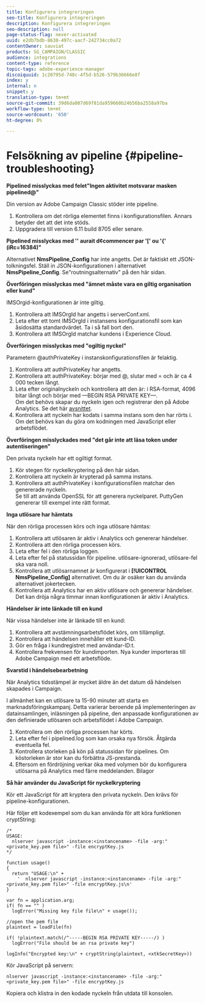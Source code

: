 ```yaml
---
title: Konfigurera integreringen
seo-title: Konfigurera integreringen
description: Konfigurera integreringen
seo-description: null
page-status-flag: never-activated
uuid: e2db7bdb-8630-497c-aacf-242734cc0a72
contentOwner: sauviat
products: SG_CAMPAIGN/CLASSIC
audience: integrations
content-type: reference
topic-tags: adobe-experience-manager
discoiquuid: 1c20795d-748c-4f5d-b526-579b36666e8f
index: y
internal: n
snippet: y
translation-type: tm+mt
source-git-commit: 39d6da007d69f81da959660b24b56ba2558a97ba
workflow-type: tm+mt
source-wordcount: '650'
ht-degree: 0%

---
```



# Felsökning av pipeline {#pipeline-troubleshooting}

**Pipelined misslyckas med felet&quot;Ingen aktivitet motsvarar masken pipelined@&quot;**

Din version av Adobe Campaign Classic stöder inte pipeline.

1. Kontrollera om det rörliga elementet finns i konfigurationsfilen. Annars betyder det att det inte stöds.
1. Uppgradera till version 6.11 build 8705 eller senare.

**Pipelined misslyckas med &#39;&#39; aurait d¢commencer par &#39;[&#39; ou &#39;{&#39; (iRc=16384)&quot;**

Alternativet **NmsPipeline_Config** har inte angetts. Det är faktiskt ett JSON-tolkningsfel.
Ställ in JSON-konfigurationen i alternativet **NmsPipeline_Config**. Se&quot;routningsalternativ&quot; på den här sidan.

**Överföringen misslyckas med &quot;ämnet måste vara en giltig organisation eller kund&quot;**

IMSOrgid-konfigurationen är inte giltig.

1. Kontrollera att IMSOrgId har angetts i serverConf.xml.
1. Leta efter ett tomt IMSOrgId i instansens konfigurationsfil som kan åsidosätta standardvärdet. Ta i så fall bort den.
1. Kontrollera att IMSOrgId matchar kundens i Experience Cloud.

**Överföringen misslyckas med &quot;ogiltig nyckel&quot;**

Parametern @authPrivateKey i instanskonfigurationsfilen är felaktig.

1. Kontrollera att authPrivateKey har angetts.
1. Kontrollera att authPrivateKey: börjar med @, slutar med = och är ca 4 000 tecken långt.
1. Leta efter originalnyckeln och kontrollera att den är: i RSA-format, 4096 bitar långt och börjar med —BEGIN RSA PRIVATE KEY—.
   <br> Om det behövs skapar du nyckeln igen och registrerar den på Adobe Analytics. Se det här [avsnittet](../../integrations/using/configuring-pipeline.md#oauth-client-creation).
1. Kontrollera att nyckeln har kodats i samma instans som den har rörts i. <br>Om det behövs kan du göra om kodningen med JavaScript eller arbetsflödet.

**Överföringen misslyckades med &quot;det går inte att läsa token under autentiseringen&quot;**

Den privata nyckeln har ett ogiltigt format.

1. Kör stegen för nyckelkryptering på den här sidan.
1. Kontrollera att nyckeln är krypterad på samma instans.
1. Kontrollera att authPrivateKey i konfigurationsfilen matchar den genererade nyckeln. <br>Se till att använda OpenSSL för att generera nyckelparet. PuttyGen genererar till exempel inte rätt format.

**Inga utlösare har hämtats**

När den rörliga processen körs och inga utlösare hämtas:

1. Kontrollera att utlösaren är aktiv i Analytics och genererar händelser.
1. Kontrollera att den rörliga processen körs.
1. Leta efter fel i den rörliga loggen.
1. Leta efter fel på statussidan för pipeline. utlösare-ignorerad, utlösare-fel ska vara noll.
1. Kontrollera att utlösarnamnet är konfigurerat i **[!UICONTROL NmsPipeline_Config]** alternativet. Om du är osäker kan du använda alternativet jokertecken.
1. Kontrollera att Analytics har en aktiv utlösare och genererar händelser. Det kan dröja några timmar innan konfigurationen är aktiv i Analytics.

**Händelser är inte länkade till en kund**

När vissa händelser inte är länkade till en kund:

1. Kontrollera att avstämningsarbetsflödet körs, om tillämpligt.
1. Kontrollera att händelsen innehåller ett kund-ID.
1. Gör en fråga i kundregistret med användar-ID:t.
1. Kontrollera frekvensen för kundimporten. Nya kunder importeras till Adobe Campaign med ett arbetsflöde.

**Svarstid i händelsebearbetning**

När Analytics tidsstämpel är mycket äldre än det datum då händelsen skapades i Campaign.

I allmänhet kan en utlösare ta 15-90 minuter att starta en marknadsföringskampanj. Detta varierar beroende på implementeringen av datainsamlingen, inläsningen på pipeline, den anpassade konfigurationen av den definierade utlösaren och arbetsflödet i Adobe Campaign.

1. Kontrollera om den rörliga processen har körts.
1. Leta efter fel i pipelined.log som kan orsaka nya försök. Åtgärda eventuella fel.
1. Kontrollera storleken på kön på statussidan för pipelines. Om köstorleken är stor kan du förbättra JS-prestanda.
1. Eftersom en fördröjning verkar öka med volymen bör du konfigurera utlösarna på Analytics med färre meddelanden.
Bilagor

**Så här använder du JavaScript för nyckelkryptering**

Kör ett JavaScript för att kryptera den privata nyckeln. Den krävs för pipeline-konfigurationen.

Här följer ett kodexempel som du kan använda för att köra funktionen cryptString:

```
/*
USAGE:
  nlserver javascript -instance:<instancename> -file -arg:"<private_key.pem file>" -file encryptKey.js
*/
 
function usage()
{
  return "USAGE:\n" +
    '  nlserver javascript -instance:<instancename> -file -arg:"<private_key.pem file>" -file encryptKey.js\n'
}
 
var fn = application.arg;
if( fn == "" )
  logError("Missing key file file\n" + usage());
 
//open the pem file
plaintext = loadFile(fn)
 
if( !plaintext.match(/^-----BEGIN RSA PRIVATE KEY-----/) )
  logError("File should be an rsa private key")
 
logInfo("Encrypted key:\n" + cryptString(plaintext, <xtkSecretKey>))
```

Kör JavaScript på servern:

```
nlserver javascript -instance:<instancename> -file -arg:"<private_key.pem file>" -file encryptKey.js
```

Kopiera och klistra in den kodade nyckeln från utdata till konsolen.